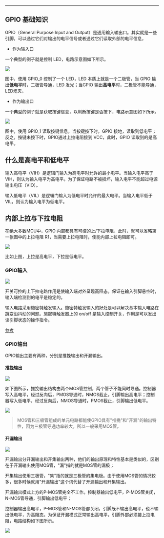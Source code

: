 

----

## GPIO 基础知识

GPIO（General Purpose Input and Output）是通用输入输出口。其实就是一些引脚，可以通过它们对输出的电平信号或者通过它们读取外部的电平信息，

- 作为输入口
  
一个典型的例子就是控制 LED，电路示意图如下所示。

![](https://img-blog.csdnimg.cn/2e12c65ead8147aabe819c82dea8e95e.png)

图中，使用 GPIO_0 控制了一个 LED，LED 本质上就是一个二极管，当 GPIO 输出**低电平**时，二极管导通，LED 发光；当GPIO 输出**高电平**时，二极管不能导通，LED熄灭。

- 作为输出口

一个典型的例子就是获取按键信息，以判断按键是否按下，电路示意图如下所示。

![](https://img-blog.csdnimg.cn/03dc45e13b7b4528b6ee533e0b23e449.png#pic_center)

图中，使用 GPIO_1 读取按键信息，当按键按下时，GPIO 接地，读取到低电平；反之，按键未按下时，GPIO通过上拉电阻接到 VCC，此时，GPIO 读取到的是高电平。

## 什么是高电平和低电平

输入高电平（VIH）是逻辑门输入为高电平时允许的最小电平。当输入电平高于 VIH，则认为输入电平为高电平。为了保证电路不被损坏，输入电平不能超过电源输出电压（VIO）。

输入低电平（VIL）是逻辑门输入为低电平时允许的最大电平。当输入电平低于 VIL，则认为输入电平为低电平。

## 内部上拉与下拉电阻

在绝大多数MCU中，GPIO 内部都具有可控的上/下拉电阻，此时，就可以省略第一张图中的上拉电阻 R1，当需要上拉电阻时，使能内部上拉电阻即可。

![](https://img-blog.csdnimg.cn/2b06a7fb86404dc6834943bd8667ef29.png#pic_center)

比如上图，上拉是高电平，下拉是低电平。

### GPIO输入

![](https://img-blog.csdnimg.cn/30e4b6f53d634e868c3e010f3c7f5eda.png#pic_center)

开关可控的上下拉电路作用是使输入端对外呈现高阻态。保证在输入引脚悬空时，输入端检测到的电平是稳定的。

输入电路采用施密特触发输入。施密特触发输入的好处是可以解决基本输入电路在跳变沿抖动的问题。施密特触发器上的 on/off 是输入控制开关，作用是可以发出读引脚状态的操作指令。

[参考](https://blog.csdn.net/wyifan_/article/details/124479210)

### GPIO输出

GPIO输出主要有两种，分别是推挽输出和开漏输出。

#### 推挽输出

![](https://img-blog.csdnimg.cn/a46e45483b114fd2ac6c8370122cc7f7.png#pic_center)

如下图所示，推挽输出结构由两个MOS管控制，两个管子不能同时导通。控制器写入高电平，经过反向后，PMOS导通时，NMOS截止，引脚输出高电平；控制器写入低电平，经过反向后，NMOS导通时，PMOS截止，引脚输出低电平。

![](https://img-blog.csdnimg.cn/128d223d3a93446183f51f1c5d448a88.png#pic_center)

> MOS管和三极管组成的单元电路都能使GPIO具有"推挽"和"开漏"的输出特性，因为三极管导通功率较大，所以一般采用MOS管。

#### 开漏输出

![](https://img-blog.csdnimg.cn/5b371c6f6686479e9829b0d6a4d4e188.png#pic_center)

开漏输出分开漏输出和开集输出两种，他们的输出原理和特性基本是类似的，区别在于开漏输出使用MOS管，"漏"指的就是MOS管的漏极；

开集输出使用三极管，"集"指的就是三极管的集电极。由于使用MOS管的情况较多，很多时候就用"开漏输出"这个词代替了开漏输出和开集输出。

开漏输出模式上方的P-MOS管完全不工作。控制器输出低电平，P-MOS管关闭，N-MOS管导通，引脚输出低电平；

控制器输出高电平，P-MOS管和N-MOS管都关闭，引脚既不输出高电平，也不输出低电平，为高阻态。为保证开漏模式正常输出高电平，引脚外部必须接上拉电阻，电路结构如下图所示。

![](https://img-blog.csdnimg.cn/6a1837dbba5047adbc2f87fd51da7acc.png#pic_center)